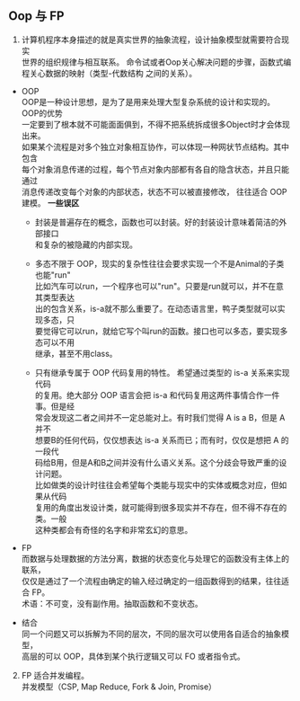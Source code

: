 ## Oop 与 FP

1. 计算机程序本身描述的就是真实世界的抽象流程，设计抽象模型就需要符合现实  
   世界的组织规律与相互联系。
   命令试或者Oop关心解决问题的步骤，函数式编程关心数据的映射（类型-代数结构
   之间的关系）。


- OOP  
  OOP是一种设计思想，是为了是用来处理大型复杂系统的设计和实现的。OOP的优势  
  一定要到了根本就不可能面面俱到，不得不把系统拆成很多Object时才会体现出来。  
  如果某个流程是对多个独立对象相互协作，可以体现一种网状节点结构。其中包含  
  每个对象消息传递的过程，每个节点对象内部都有各自的隐含状态，并且只能通过  
  消息传递改变每个对象的内部状态，状态不可以被直接修改， 往往适合 OOP 建模。 
  **一些误区**  
  - 封装是普遍存在的概念，函数也可以封装。好的封装设计意味着简洁的外部接口  
  和复杂的被隐藏的内部实现。  

  - 多态不限于 OOP，现实的复杂性往往会要求实现一个不是Animal的子类也能"run"  
  比如汽车可以run，一个程序也可以"run"。只要是run就可以，并不在意其类型表达  
  出的包含关系，is-a就不那么重要了。在动态语言里，鸭子类型就可以实现多态，只  
  要觉得它可以run，就给它写个叫run的函数。接口也可以多态，要实现多态可以不用  
  继承，甚至不用class。  

  - 只有继承专属于 OOP 代码复用的特性。 希望通过类型的 is-a 关系来实现代码  
  的复用。绝大部分 OOP 语言会把 is-a 和代码复用这两件事情合作一件事。但是经  
  常会发现这二者之间并不一定总能对上。有时我们觉得 A is a B，但是 A 并不  
  想要B的任何代码，仅仅想表达 is-a 关系而已；而有时，仅仅是想把 A 的一段代  
  码给B用，但是A和B之间并没有什么语义关系。这个分歧会导致严重的设计问题。  
  比如做类的设计时往往会希望每个类能与现实中的实体或概念对应，但如果从代码  
  复用的角度出发设计类，就可能得到很多现实并不存在，但不得不存在的类。一般  
  这种类都会有奇怪的名字和非常玄幻的意思。  

- FP  
  而数据与处理数据的方法分离，数据的状态变化与处理它的函数没有主体上的联系，  
  仅仅是通过了一个流程由确定的输入经过确定的一组函数得到的结果，往往适合 FP。  
  术语：不可变，没有副作用。抽取函数和不变状态。  

- 结合  
  同一个问题又可以拆解为不同的层次，不同的层次可以使用各自适合的抽象模型，  
  高层的可以 OOP，具体到某个执行逻辑又可以 FO 或者指令式。  

2. FP 适合并发编程。  
   并发模型（CSP, Map Reduce, Fork & Join, Promise）  
